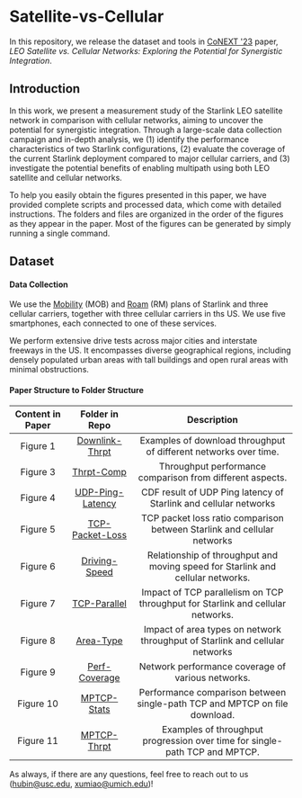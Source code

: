 # Satellite-vs-Cellular

In this repository, we release the dataset and tools in [CoNEXT '23](https://conferences2.sigcomm.org/co-next/2023/) paper, *LEO Satellite vs. Cellular Networks: Exploring the Potential for Synergistic Integration*.

## Introduction

In this work, we present a measurement study of the Starlink LEO satellite network in comparison with cellular networks, aiming to uncover the potential for synergistic integration. Through a large-scale data collection campaign and in-depth analysis, we (1) identify the performance characteristics of two Starlink configurations, (2) evaluate the coverage of the current Starlink deployment compared to major cellular carriers, and (3) investigate the potential benefits of enabling multipath using both LEO satellite and cellular networks.

To help you easily obtain the figures presented in this paper, we have provided complete scripts and processed data, which come with detailed instructions. The folders and files are organized in the order of the figures as they appear in the paper. Most of the figures can be generated by simply running a single command.

## Dataset

#### Data Collection

We use the [Mobility](https://www.starlink.com/mobility) (MOB) and [Roam](https://www.starlink.com/roam) (RM) plans of Starlink and three cellular carriers, together with three cellular carriers in ths US. We use five smartphones, each connected to one of these services.

We perform extensive drive tests across major cities and interstate freeways in the US. It encompasses diverse geographical regions, including densely populated urban areas with tall buildings and open rural areas with minimal obstructions.

#### Paper Structure to Folder Structure

| Content in Paper | Folder in Repo |  Description |
|:---:|:---:|:---:|
| Figure 1 | [Downlink-Thrpt](1-Downlink-Thrpt) | Examples of download throughput of different networks over time. |
| Figure 3 | [Thrpt-Comp](3-Thrpt-Comp) | Throughput performance comparison from different aspects. |
| Figure 4 | [UDP-Ping-Latency](4-UDP-Ping-Latency) | CDF result of UDP Ping latency of Starlink and cellular networks |
| Figure 5 | [TCP-Packet-Loss](5-TCP-Packet-Loss) | TCP packet loss ratio comparison between Starlink and cellular networks |
| Figure 6 | [Driving-Speed](6-Driving-Speed) | Relationship of throughput and moving speed for Starlink and cellular networks. |
| Figure 7 | [TCP-Parallel](7-TCP-Parallel) | Impact of TCP parallelism on TCP throughput for Starlink and cellular networks. |
| Figure 8 | [Area-Type](8-Area-Type) | Impact of area types on network throughput of Starlink and cellular networks |
| Figure 9 | [Perf-Coverage](9-Perf-Coverage) | Network performance coverage of various networks. |
| Figure 10 | [MPTCP-Stats](10-MPTCP-Stats) | Performance comparison between single-path TCP and MPTCP on file download. |
| Figure 11 | [MPTCP-Thrpt](11-MPTCP-Thrpt) | Examples of throughput progression over time for single-path TCP and MPTCP. |

As always, if there are any questions, feel free to reach out to us (hubin@usc.edu, xumiao@umich.edu)!
